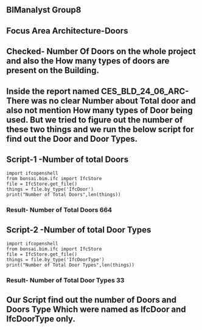 
## BIManalyst Group8
## Focus Area Architecture-Doors
## Checked- Number Of Doors on the whole project and also the How many types of doors are present on the Building.

## Inside the report named CES_BLD_24_06_ARC-There was no clear Number about Total door and also not mention How many types of Door being used. But we tried to figure out the number of these two things and we run the below script for find out the Door and Door Types.
 
## Script-1 -Number of total Doors
    import ifcopenshell
    from bonsai.bim.ifc import IfcStore
    file = IfcStore.get_file()
    things = file.by_type('IfcDoor')
    print("Number of Total Doors",len(things))

### Result- Number of Total Doors 664

## Script-2 -Number of total Door Types

    import ifcopenshell
    from bonsai.bim.ifc import IfcStore
    file = IfcStore.get_file()
    things = file.by_type('IfcDoorType')
    print("Number of Total Door Types",len(things)) 

### Result- Number of Total Door Types 33


## Our Script find out the number of Doors and Doors Type Which  were named as IfcDoor and IfcDoorType only.
